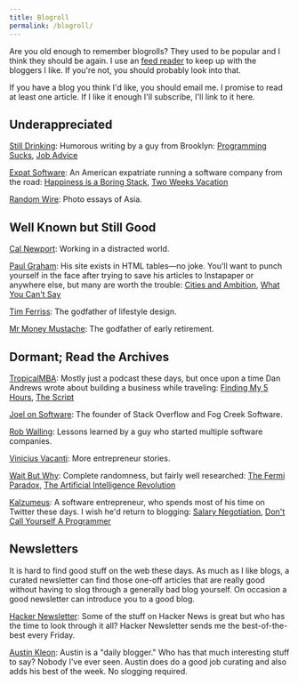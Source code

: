 ```yaml
---
title: Blogroll
permalink: /blogroll/
---
```


Are you old enough to remember blogrolls? They used to be popular and I think they should be again. I use an [feed reader](http://localhost:3000/2018-10-10/) to keep up with the bloggers I like. If you're not, you should probably look into that.

If you have a blog you think I'd like, you should email me. I promise to read at least one article. If I like it enough I'll subscribe, I'll link to it here.

## Underappreciated

[Still Drinking](https://www.stilldrinking.org/essays.php): Humorous writing by a guy from Brooklyn: [Programming Sucks](https://www.stilldrinking.org/programming-sucks), [Job Advice](https://www.stilldrinking.org/job-advice)

[Expat Software](http://www.expatsoftware.com/articles/): An American expatriate running a software company from the road: [Happiness is a Boring Stack](http://www.expatsoftware.com/articles/happiness-is-a-boring-stack.html), [Two Weeks Vacation](http://www.expatsoftware.com/articles/2007/02/two-weeks-vacation-is-only.html)

[Random Wire](https://randomwire.com/): Photo essays of Asia.

## Well Known but Still Good

[Cal Newport](http://calnewport.com/): Working in a distracted world.

[Paul Graham](http://paulgraham.com/articles.html): His site exists in HTML tables—no joke. You'll want to punch yourself in the face after trying to save his articles to Instapaper or anywhere else, but many are worth the trouble: [Cities and Ambition](http://www.paulgraham.com/cities.html), [What You Can't Say](http://www.paulgraham.com/say.html)

[Tim Ferriss](https://tim.blog/): The godfather of lifestyle design.

[Mr Money Mustache](http://www.mrmoneymustache.com/): The godfather of early retirement.

## Dormant; Read the Archives

[TropicalMBA](http://www.tropicalmba.com/): Mostly just a podcast these days, but once upon a time Dan Andrews wrote about building a business while traveling: [Finding My 5 Hours](http://www.tropicalmba.com/5hours/), [The Script](http://www.tropicalmba.com/the-script/)

[Joel on Software](https://www.joelonsoftware.com/): The founder of Stack Overflow and Fog Creek Software.

[Rob Walling](https://robwalling.com/): Lessons learned by a guy who started multiple software companies.

[Vinicius Vacanti](http://viniciusvacanti.com/): More entrepreneur stories.

[Wait But Why](https://waitbutwhy.com/): Complete randomness, but fairly well researched: [The Fermi Paradox](https://waitbutwhy.com/2014/05/fermi-paradox.html), [The Artificial Intelligence Revolution](https://waitbutwhy.com/2015/01/artificial-intelligence-revolution-1.html)

[Kalzumeus](https://www.kalzumeus.com/): A software entrepreneur, who spends most of his time on Twitter these days. I wish he'd return to blogging: [Salary Negotiation](https://www.kalzumeus.com/2012/01/23/salary-negotiation/), [Don't Call Yourself A Programmer](https://www.kalzumeus.com/2011/10/28/dont-call-yourself-a-programmer/)

## Newsletters

It is hard to find good stuff on the web these days. As much as I like blogs, a curated newsletter can find those one-off articles that are really good without having to slog through a generally bad blog yourself. On occasion a good newsletter can introduce you to a good blog.

[Hacker Newsletter](https://www.hackernewsletter.com/): Some of the stuff on Hacker News is great but who has the time to look through it all? Hacker Newsletter sends me the best-of-the-best every Friday.

[Austin Kleon](https://austinkleon.com/newsletter/): Austin is a "daily blogger." Who has that much interesting stuff to say? Nobody I've ever seen. Austin does do a good job curating and also adds his best of the week. No slogging required.
